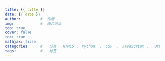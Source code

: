 ```yaml
---
title: {{ title }}
date: {{ date }}
author:         #  作者
img:            #  图片地址
top: true
cover: false
toc: true
mathjax: false
categories:     #   分类   HTML5 、 Python  、 CSS  、 JavaScript 、  Others
tags:           #   标签   
---
```


